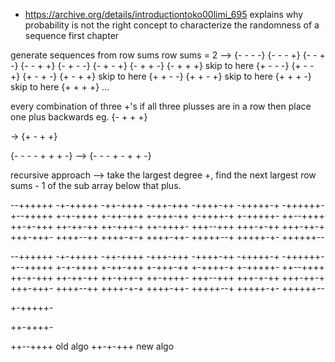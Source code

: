 - https://archive.org/details/introductiontoko00limi_695
explains why probability is not the right concept to characterize the randomness of a sequence
first chapter

generate sequences from row sums
row sums = 2
    -->
    {- - - -}
    {- - - +}
    {- - + -}
    {- - + +}
    {- + - -}
    {- + - +}
    {- + + -}
    {- + + +} skip to here
    {+ - - -}
    {+ - - +}
    {+ - + -}
    {+ - + +} skip to here
    {+ + - -}
    {+ + - +} skip to here
    {+ + + -} skip to here
    {+ + + +}
    ...


every combination of three +'s
if all three plusses are in a row then place one plus backwards
eg. {- + + +}

-> {+ - + +}

{- - - - + + + -}
-->
{- - - + - + + -}

recursive approach 
--> take the largest degree +, find the next largest row sums - 1 of the sub array below that plus.


--++++++
-+-+++++
-++-++++
-+++-+++
-++++-++
-+++++-+
-++++++-
+--+++++
+-+-++++
+-++-+++
+-+++-++
+-++++-+
+-+++++-
++--++++
++-+-+++
++-++-++
++-+++-+
++-++++-
+++--+++
+++-+-++
+++-++-+
+++-+++-
++++--++
++++-+-+
++++-++-
+++++--+
+++++-+-
++++++--

--++++++
-+-+++++
-++-++++
-+++-+++
-++++-++
-+++++-+
-++++++-
+--+++++
+-+-++++
+-++-+++
+-+++-++
+-++++-+
+-+++++-
++--++++
++-+-+++
++-++-++
++-+++-+
++-++++-
+++--+++
+++-+-++
+++-++-+
+++-+++-
++++--++
++++-+-+
++++-++-
+++++--+
+++++-+-
++++++--





+-+++++-

++-++++-

++--++++ old algo
++-+-+++ new algo
